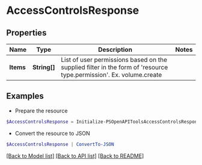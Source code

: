 # AccessControlsResponse
## Properties

Name | Type | Description | Notes
------------ | ------------- | ------------- | -------------
**Items** | **String[]** | List of user permissions based on the supplied filter in the form of &#39;resource type.permission&#39;.  Ex. volume.create | 

## Examples

- Prepare the resource
```powershell
$AccessControlsResponse = Initialize-PSOpenAPIToolsAccessControlsResponse  -Items [&quot;volume.create&quot;,&quot;port.read&quot;]
```

- Convert the resource to JSON
```powershell
$AccessControlsResponse | ConvertTo-JSON
```

[[Back to Model list]](../README.md#documentation-for-models) [[Back to API list]](../README.md#documentation-for-api-endpoints) [[Back to README]](../README.md)

